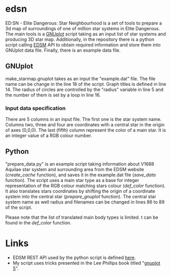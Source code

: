 # edsn
ED:SN - Elite Dangerous: Star Neighbourhood is a set of tools to prepare a 3d map of surroundings of one of million star systems in Elite Dangerous.
The main tools is a [GNUplot](http://gnuplot.sourceforge.net/) script taking as an input list of star systems and producing 3D star map.
Additionally, in the repository there is a python script calling [EDSM](https://www.edsm.net/) API to obtain required information and store them into GNUplot data file.
Finally, there is an example data file.

## GNUplot
make_starmap.gnuplot takes as an input the "example.dat" file.
The file name can be change in the line 18 of the script.
Graph titles is defined in line 14.
The radius of circles are controlled by the "radius" variable in line 5 and the number of them is set by a loop in line 16.

### Input data specification

There are 5 columns in an input file.
The first one is the star system name.
Columns two, three and four are coordinates with a central star in the origin of axes (0,0,0).
The last (fifth) column represent the color of a main star.
It is an integer value of a RGB colour number.

## Python

"prepare_data.py" is an example script taking information about V1688 Aquilae star system and surrounding area from the EDSM website (*create_cache* function), and saves it in the example.dat file (*save_data* function).
The script uses a main star type as a base for integer representation of the RGB colour matching stars colour (*def_color* function).
It also translates stars coordinates by shifting the origin of a coordinate system into the central star (*prepare_gnuplot* function).
The central star system name as well radius and filenames can be changed in lines 86 to 89 of the script.

Please note that the list of translated main body types is limited. t can be found in the *def_color* function.

# Links

* EDSM REST API used by the python script is defined [here](https://www.edsm.net/en/api-v1).
* My script uses tricks presented in the Lee Phillips book titled "[gnuplot 5](https://lee-phillips.org/gnuplot/)".
